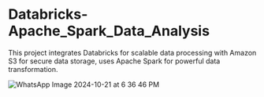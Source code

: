 # Databricks-Apache_Spark_Data_Analysis
This project integrates Databricks for scalable data processing with Amazon S3 for secure data storage, uses Apache Spark for powerful data transformation.


![WhatsApp Image 2024-10-21 at 6 36 46 PM](https://github.com/user-attachments/assets/499f67dd-e8d2-4361-a519-3b6b8ea24f07)
